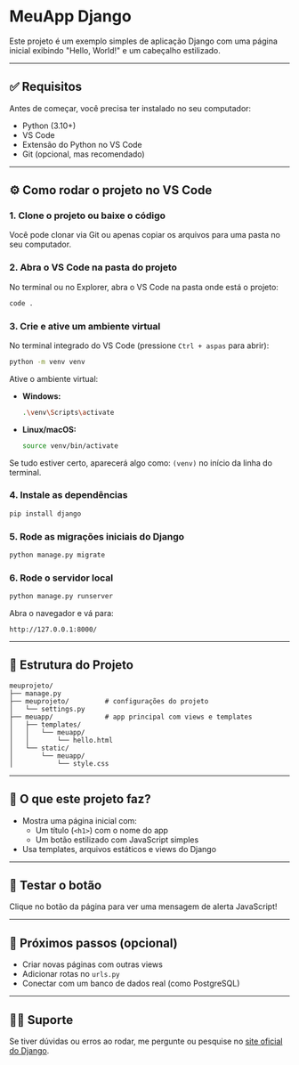 # MeuApp Django

Este projeto é um exemplo simples de aplicação Django com uma página inicial exibindo "Hello, World!" e um cabeçalho estilizado.

---

## ✅ Requisitos

Antes de começar, você precisa ter instalado no seu computador:

- Python (3.10+)
- VS Code
- Extensão do Python no VS Code
- Git (opcional, mas recomendado)

---

## ⚙️ Como rodar o projeto no VS Code

### 1. Clone o projeto ou baixe o código

Você pode clonar via Git ou apenas copiar os arquivos para uma pasta no seu computador.

### 2. Abra o VS Code na pasta do projeto

No terminal ou no Explorer, abra o VS Code na pasta onde está o projeto:

```bash
code .
```

### 3. Crie e ative um ambiente virtual

No terminal integrado do VS Code (pressione `Ctrl + aspas` para abrir):

```bash
python -m venv venv
```

Ative o ambiente virtual:

- **Windows:**
  ```bash
  .\venv\Scripts\activate
  ```

- **Linux/macOS:**
  ```bash
  source venv/bin/activate
  ```

Se tudo estiver certo, aparecerá algo como: `(venv)` no início da linha do terminal.

### 4. Instale as dependências

```bash
pip install django
```

### 5. Rode as migrações iniciais do Django

```bash
python manage.py migrate
```

### 6. Rode o servidor local

```bash
python manage.py runserver
```

Abra o navegador e vá para:

```
http://127.0.0.1:8000/
```

---

## 📂 Estrutura do Projeto

```
meuprojeto/
├── manage.py
├── meuprojeto/         # configurações do projeto
│   └── settings.py
├── meuapp/             # app principal com views e templates
│   ├── templates/
│   │   └── meuapp/
│   │       └── hello.html
│   └── static/
│       └── meuapp/
│           └── style.css
```

---

## 📌 O que este projeto faz?

- Mostra uma página inicial com:
  - Um título (`<h1>`) com o nome do app
  - Um botão estilizado com JavaScript simples
- Usa templates, arquivos estáticos e views do Django

---

## 🧪 Testar o botão

Clique no botão da página para ver uma mensagem de alerta JavaScript!

---

## 🚀 Próximos passos (opcional)

- Criar novas páginas com outras views
- Adicionar rotas no `urls.py`
- Conectar com um banco de dados real (como PostgreSQL)

---

## 🙋‍♀️ Suporte

Se tiver dúvidas ou erros ao rodar, me pergunte ou pesquise no [site oficial do Django](https://docs.djangoproject.com/pt-br/5.0/).
